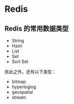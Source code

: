 # Redis

## Redis 的常用数据类型

- String
- Hash
- List
- Set
- Sort Set

除此之外，还有以下类型：

- bitmap
- hyperloglog
- geospatial
- stream
